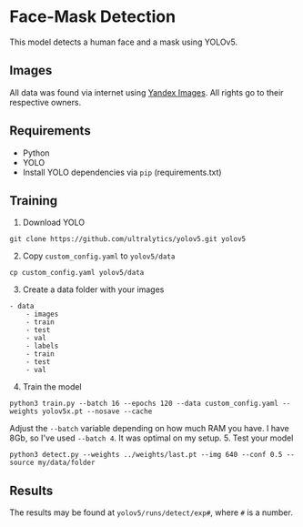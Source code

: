 # Face-Mask Detection
This model detects a human face and a mask using YOLOv5. 

## Images
All data was found via internet using [Yandex Images](https://yandex.ru/images/). All rights go to their respective owners.

## Requirements
* Python
* YOLO
* Install YOLO dependencies via `pip` (requirements.txt)

## Training
1. Download YOLO 
```
git clone https://github.com/ultralytics/yolov5.git yolov5
```
2. Copy `custom_config.yaml` to `yolov5/data`
```
cp custom_config.yaml yolov5/data
```
3. Create a data folder with your images
```
- data
    - images
	- train
	- test
	- val
    - labels
	- train
	- test
	- val
```
4. Train the model
```
python3 train.py --batch 16 --epochs 120 --data custom_config.yaml --weights yolov5x.pt --nosave --cache 
```
Adjust the `--batch` variable depending on how much RAM you have. I have 8Gb, so I've used `--batch 4`. It was optimal on my setup. 
5. Test your model
```
python3 detect.py --weights ../weights/last.pt --img 640 --conf 0.5 --source my/data/folder
```

## Results
The results may be found at `yolov5/runs/detect/exp#`, where `#` is a number.










